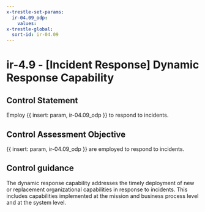 ```yaml
---
x-trestle-set-params:
  ir-04.09_odp:
    values:
x-trestle-global:
  sort-id: ir-04.09
---
```


# ir-4.9 - \[Incident Response\] Dynamic Response Capability

## Control Statement

Employ {{ insert: param, ir-04.09_odp }} to respond to incidents.

## Control Assessment Objective

 {{ insert: param, ir-04.09_odp }} are employed to respond to incidents.

## Control guidance

The dynamic response capability addresses the timely deployment of new or replacement organizational capabilities in response to incidents. This includes capabilities implemented at the mission and business process level and at the system level.

